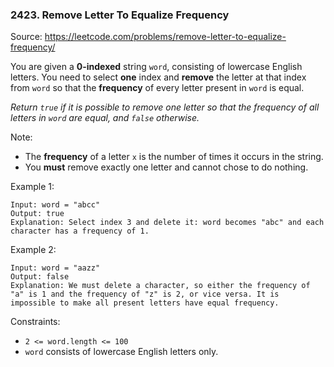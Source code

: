### 2423. Remove Letter To Equalize Frequency

Source: https://leetcode.com/problems/remove-letter-to-equalize-frequency/

You are given a **0-indexed** string `word`, consisting of lowercase English letters. You need to select **one** index and **remove** the letter at that index from `word` so that the **frequency** of every letter present in `word` is equal.

_Return `true` if it is possible to remove one letter so that the frequency of all letters in `word` are equal, and `false` otherwise._

Note:
* The **frequency** of a letter `x` is the number of times it occurs in the string.
* You **must** remove exactly one letter and cannot chose to do nothing.

Example 1:
```
Input: word = "abcc"
Output: true
Explanation: Select index 3 and delete it: word becomes "abc" and each character has a frequency of 1.
```

Example 2:
```
Input: word = "aazz"
Output: false
Explanation: We must delete a character, so either the frequency of "a" is 1 and the frequency of "z" is 2, or vice versa. It is impossible to make all present letters have equal frequency.
```

Constraints:
* `2 <= word.length <= 100`
* `word` consists of lowercase English letters only.
